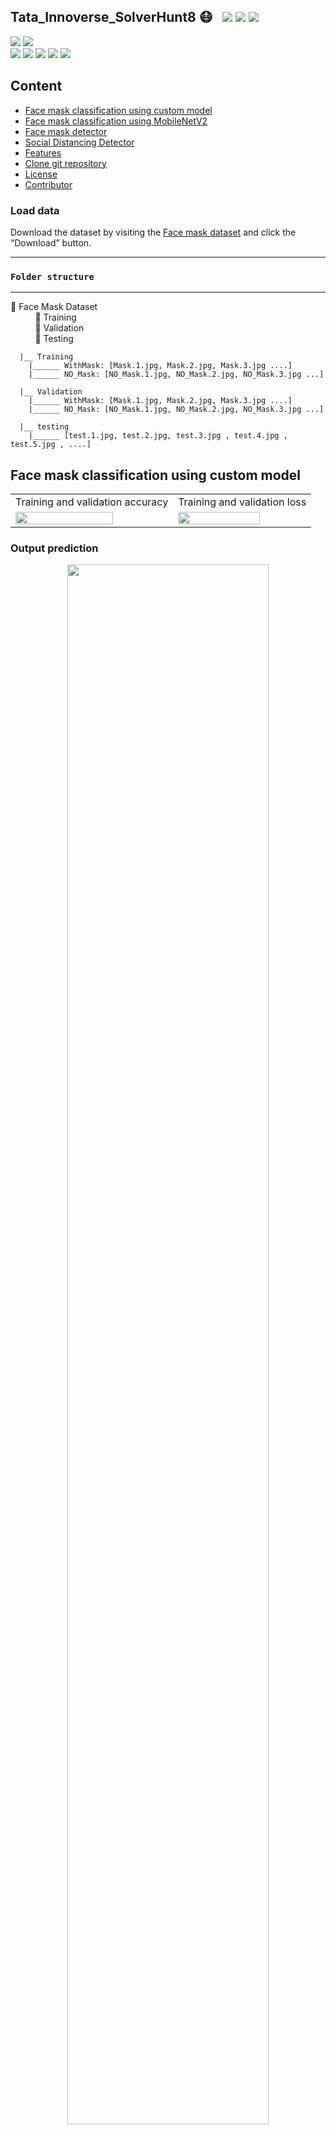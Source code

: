 ## Tata_Innoverse_SolverHunt8 😷 &nbsp; ![](https://img.shields.io/github/forks/hritik5102/Tata_Innoverse_SolverHunt8?style=social) ![](https://img.shields.io/github/stars/hritik5102/Tata_Innoverse_SolverHunt8?style=social) ![](https://img.shields.io/github/watchers/hritik5102/Tata_Innoverse_SolverHunt8?style=social) <br>

![](https://img.shields.io/github/repo-size/hritik5102/Tata_Innoverse_SolverHunt8) ![](https://img.shields.io/github/license/hritik5102/Tata_Innoverse_SolverHunt8?color=red)<br>
![](https://img.shields.io/github/issues/hritik5102/Tata_Innoverse_SolverHunt8?color=green) ![](https://img.shields.io/github/issues-pr/hritik5102/Tata_Innoverse_SolverHunt8?color=green) ![](https://img.shields.io/github/downloads/hritik5102/Tata_Innoverse_SolverHunt8/total) ![](https://img.shields.io/github/last-commit/hritik5102/Tata_Innoverse_SolverHunt8) ![](https://img.shields.io/github/contributors/hritik5102/Tata_Innoverse_SolverHunt8)


## Content 

  - [Face mask classification using custom model](#Face-mask-classification-using-custom-model)
  - [Face mask classification using MobileNetV2](#Face-mask-classification-using-custom-model)
  - [Face mask detector](#Face-mask-detector)
  - [Social Distancing Detector](#Social-Distancing-Detector)
  - [Features](#features)
  - [Clone git repository](#Clone-git-repository)
  - [License](#License)
  - [Contributor](#Contributor)


### Load data

Download the dataset by visiting the [Face mask dataset](https://drive.google.com/file/d/1bjLMQ8QxIQZ6jar5EhrhRGl5JP83PNZ8/view?usp=sharing) and click the “Download” button.

<hr/>

### **`Folder structure`**

<hr/>

📁 Face Mask Dataset <br/>
&nbsp;&nbsp;&nbsp;&nbsp;&nbsp;&nbsp;&nbsp;&nbsp;&nbsp;  📁 Training <br/>
&nbsp;&nbsp;&nbsp;&nbsp;&nbsp;&nbsp;&nbsp;&nbsp;&nbsp;  📁 Validation <br/>
&nbsp;&nbsp;&nbsp;&nbsp;&nbsp;&nbsp;&nbsp;&nbsp;&nbsp;  📁 Testing <br/>

      
      |__ Training 
        |______ WithMask: [Mask.1.jpg, Mask.2.jpg, Mask.3.jpg ....]
        |______ NO_Mask: [NO_Mask.1.jpg, NO_Mask.2.jpg, NO_Mask.3.jpg ...]

      |__ Validation
        |______ WithMask: [Mask.1.jpg, Mask.2.jpg, Mask.3.jpg ....]
        |______ NO_Mask: [NO_Mask.1.jpg, NO_Mask.2.jpg, NO_Mask.3.jpg ...]

      |__ testing
        |______ [test.1.jpg, test.2.jpg, test.3.jpg , test.4.jpg , test.5.jpg , ....]

## Face mask classification using custom model



<table>
  <tr>
    <td align="center">Training and validation accuracy</td>
     <td align="center">Training and validation loss</td>
  </tr>
  <tr>
    <td><img src='Custom_model_output/train_val_accuracy.png' width=80%></td>
    <td><img src='Custom_model_output/train_val_loss.png' width="80%"/></td>
  </tr>
 </table>

 ### Output prediction

<p align="center">
<img src='Custom_model_output/Detection.png' width=80%>
</p>



## Face mask classification using MobileNetV2

<table>
  <tr>
    <td align="center">Training and validation accuracy</td>
     <td align="center">Training and validation loss</td>
  </tr>
  <tr>
    <td><img src='MobileNetV2_model_output/train_val_acc.png' width=80%></td>
    <td><img src='MobileNetV2_model_output/train_val_loss.png' width="80%"/></td>
  </tr>
 </table>

### Output prediction

<p align="center">
<img src='MobileNetV2_model_output/Detection.png' width=80%>
</p>

### Classification report

```
              precision    recall  f1-score   support

    WithMask       1.00      1.00      1.00       882
 WithoutMask       1.00      0.99      1.00       722

    accuracy                           1.00      1604
   macro avg       1.00      1.00      1.00      1604
weighted avg       1.00      1.00      1.00      1604
```

### Confusion matrix

<p align="center">
<img src='MobileNetV2_model_output/confusion_matrix.png' width=50%>
</p>

## Face mask detector 


### Mask detection on image 

<table>
  <tr>
    <td>Input Image-01</td>
    <td>Input Image-02</td>

  </tr>
  <tr>
    <td><img src='MobileNetV2_model_output/example_09.png' width="70%" /></td>
    <td><img src='MobileNetV2_model_output/example_10.png' width="86%" /></td>
  </tr>
 </table>


### Real time face mask detecting 

<div align="center" style="height:400px"> 
<img src='Face_Mask_Detection.gif' width="90%">
<h4><a href="https://www.youtube.com/watch?v=U66yhmRA2zU">Video source :- Why are some wearing face masks and others not?</a></h4>
</div>


## Social Distancing Detector

<div align="center" style="height:400px"> 
<img src='Social_distancing.gif' width="80%">
<h4><a href="https://www.youtube.com/watch?v=aUdKzb4LGJI">Video source :- Pedestrian overpass - original video (sample)</a></h4>
</div>

## Features

* live video surveillance to fight against covid-19 spread
*  The project can be integrated with embedded systems for application in airports, railway stations, offices, schools, and public places to ensure that public safety guidelines are followed.
* Real time face mask detection and for social distancing tracking the crowd movement across the day time. 
* Hot-spot area can be monitored by security forces from central station. 
* If AI based solution used by authority then there will be less chance get infected security forces.


## Clone git repository

```sh
    $ Git clone "https://github.com/hritik5102/Tata_Innoverse_SolverHunt8"
```

## License

Licensed under the [MIT License](LICENSE) 

## Contributor

<p align="center">

|  <a href="https://hritik5102.github.io/"><img src="https://avatars.githubusercontent.com/hritik5102" width="150px" height="150px" /></a> |
|:---------------------------------------------------------------------------------------------------------------------------------------: |
|       **[Hritik Jaiswal](https://hritik5102.github.io/)**                                                                                |
|<a href="https://twitter.com/HritikJ71241501"><img src="https://i.ibb.co/kmgQVyW/twitter.png" width="32px" height="32px"></a> <a href="https://github.com/hritik5102"><img src="https://cdn.iconscout.com/icon/free/png-256/github-108-438008.png" width="32px" height="32px"></a> <a href="https://www.facebook.com/hritik.jaiswal.56808"><img src="https://i.ibb.co/zmYNW4p/facebook.png" width="32px" height="32px"></a> <a href="https://www.linkedin.com/in/hritik-jaiswal-22a136166/"><img src="https://i.ibb.co/Kx2GSrT/linkedin.png" width="32px" height="32px"></a> |


<hr/>

```bash
╔═╗╔╦╗╔═╗╦ ╦  ╦ ╦╔═╗╔╦╗╔═╗
╚═╗ ║ ╠═╣╚╦╝  ╠═╣║ ║║║║║╣ 
╚═╝ ╩ ╩ ╩ ╩   ╩ ╩╚═╝╩ ╩╚═╝
╔═╗╔╦╗╔═╗╦ ╦  ╔═╗╔═╗╔═╗╔═╗
╚═╗ ║ ╠═╣╚╦╝  ╚═╗╠═╣╠╣ ║╣ 
╚═╝ ╩ ╩ ╩ ╩   ╚═╝╩ ╩╚  ╚═╝ 
```
</p>

